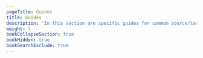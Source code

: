 ```yaml
---
pageTitle: Guides
title: Guides
description: "In this section are specific guides for common source/target pairs"
weight: 3
bookCollapseSection: true
bookHidden: true
bookSearchExclude: true
---
```

